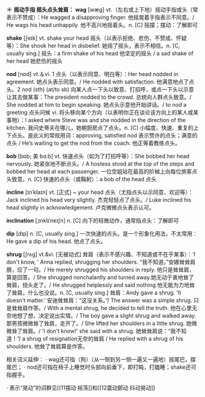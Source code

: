 ☀ <span class="category">**摇动手指 摇头点头耸肩：**</span>
<span class="vocabulary">**wag**</span> [wæɡ] 
<span class="definition">vt.（左右或上下地）摇动手指或头（常表示不赞成）：</span>He wagged a disapproving finger. 他摇晃着手指表示不同意。/ He wags his head unhappily. 他不高兴地摇着头。<span class="definition">n. [C] 摇摆；摆动：</span>了解即可

<span class="vocabulary">**shake**</span> [ʃeɪk] 
<span class="definition">vt. shake your head 摇头（以表示拒绝、悲伤、不赞成、怀疑等）：</span>She shook her head in disbelief. 她摇了摇头，表示不相信。<span class="definition">n. [C, usually sing.] 摇头：</span>a firm shake of his head 他坚定的摇头 / a sad shake of her head 她悲伤的摇头

<span class="vocabulary">**nod**</span> [nɒd] 
<span class="definition">vt.＆vi. 1 点头（以表示同意、明白等）：</span>Her head nodded in agreement. 她点头表示同意。/ He nodded with satisfaction. 他满意地点了点头。<span class="definition">2 nod (sth) (at/to sb) 向某人点一下头以致意、打招呼，或点一下头以示意让其去做某事：</span>The president nodded to the crowd. 总统向人群点头致意。/ She nodded at him to begin speaking. 她点头示意他开始讲话。/ to nod a greeting 点头问候 <span class="definition">vi. 将头移向某个方向（以表明你正在谈论该方向上的某人或某事物）：</span>I asked where Steve was and she nodded in the direction of the kitchen. 我问史蒂夫在哪儿，她朝厨房点了点头。<span class="definition">n. [C] 小幅度、快速、重复的上下点头。是此义的常规用词：</span>approving, satisfied nod 表示赞许的点头；满意的点头 / He’s waiting to get the nod from the coach. 他正等着教练点头。
           
<span class="vocabulary">**bob**</span> [bɒb; 美 bɑ:b]
<span class="definition">vt. 快速点头（如为了打招呼等）：</span>She bobbed her head nervously. 她紧张地不断点头。/ A hostess stood at the top of the steps and bobbed her head at each passenger. 一位空姐站在最高的阶梯上向每位旅客点头致意。<span class="definition">n. [C] 快速的点头（或鞠躬）：</span>a bob of the head 点头

<span class="vocabulary">**incline**</span> [ɪnˈklaɪn]
<span class="definition">vt. [正式] ~ your head 点头（尤指点头以示同意、欢迎等）：</span>Jack inclined his head very slightly. 杰克轻轻点了点头。/ Luke inclined his head slightly in acknowledgement. 卢克微微点头表示认可。

<span class="vocabulary">**inclination**</span> [ˌɪnklɪˈneɪʃn]
<span class="definition">n. [C] 向下的轻微动作，通常指点头：</span>了解即可        

<span class="vocabulary">**dip**</span> [dɪp] 
<span class="definition">n. [C, usually sing.] 一次快速的点头。是一个形象化用法，不太常用：</span>He gave a dip of his head. 他点了点头。
           
<span class="vocabulary">**shrug**</span> [ʃrʌg]
<span class="definition">vt.&vi. [无被动式] 耸肩（表示不感兴趣、不知道或不在乎某事）：</span>‘I don't know, ’ Anna replied, shrugging her shoulders. “我不知道。”安娜耸耸肩膀，应了一句。/ He merely shrugged his shoulders in reply. 他只是耸耸肩，算是回答。/ She shrugged nonchalantly and turned away.她无动于衷地耸了耸肩，扭头走了。/ He shrugged helplessly and said nothing.他无能为力地耸了耸肩，什么也没说。<span class="definition">n. [C, usually sing.] 耸肩：</span>Andy gave a shrug. ‘It doesn't matter.’ 安迪耸耸肩：“这没关系。”/ The answer was a simple shrug. 只是耸耸肩作答。/ With a mental shrug, he decided to tell the truth. 他在心里无奈地想了想，决定说出实情。/ The boy gave a slight shrug and walked away. 那男孩微微耸了耸肩，走开了。/ She lifted her shoulders in a little shrug. 她微微耸了耸肩。/ 'I don't know!' she said with a shrug. 她耸耸肩说：“我不知道！”/ a shrug of resignation无奈的耸肩 / He replied with a shrug of his shoulders. 他耸了耸肩算是作答。

相关词义延伸：
· wag还可指（狗）（从一侧到另一侧一遍又一遍地）摇尾巴，摆尾巴；
· nod还可指在椅子上睡觉时头部向前垂下，即打盹，打瞌睡；shake还可指握手。

· 表示“晃动”的词群见[[11摆动 摇荡]]和[[12震动颤动 抖动晃动]]
